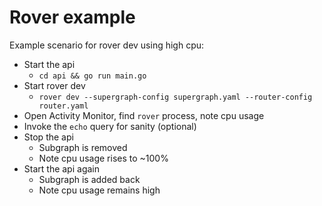 # Rover example

Example scenario for rover dev using high cpu:

- Start the api
   - `cd api && go run main.go`
- Start rover dev
   - `rover dev --supergraph-config supergraph.yaml --router-config router.yaml`
- Open Activity Monitor, find `rover` process, note cpu usage
- Invoke the `echo` query for sanity (optional)
- Stop the api
   - Subgraph is removed
   - Note cpu usage rises to ~100%
- Start the api again
   - Subgraph is added back
   - Note cpu usage remains high